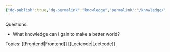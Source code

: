 ```yaml
---
{"dg-publish":true,"dg-permalink":"knowledge","permalink":"/knowledge/"}
---
```


Questions:
* What knowledge can I gain to make a better world?

Topics:
[[Frontend\|Frontend]]
[[Leetcode\|Leetcode]]
